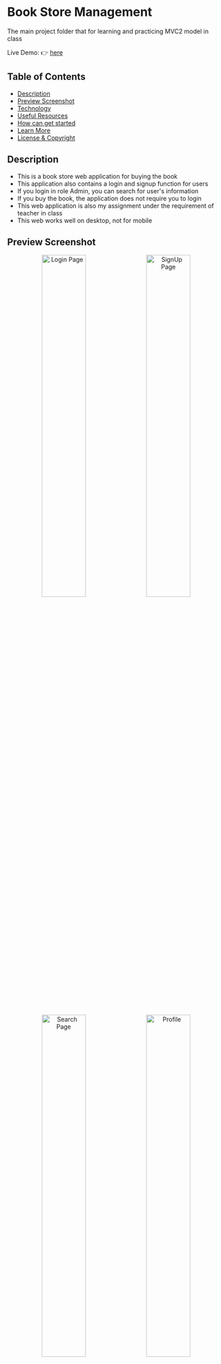 # Book Store Management

The main project folder that for learning and practicing MVC2 model in class

Live Demo: :point_right: [here]()

## Table of Contents
- [Description](#description)
- [Preview Screenshot](#preview-screenshot)
- [Technology](#technology)
- [Useful Resources](#useful-resources)
- [How can get started](#how-can-get-started)
- [Learn More](#learn-more)
- [License & Copyright](#license--copyright)

## Description
- This is a book store web application for buying the book
- This application also contains a login and signup function for users
- If you login in role Admin, you can search for user's information
- If you buy the book, the application does not require you to login 
- This web application is also my assignment under the requirement of teacher in class
- This web works well on desktop, not for mobile

## Preview Screenshot

<div align="center">
  <img src="" alt="Login Page" width="45%"></img> &nbsp;&nbsp; <img src="" alt="SignUp Page" width="45%"></img>
  <img src="" alt="Search Page" width="45%"></img> &nbsp;&nbsp; <img src="" alt="Profile" width="45%"></img>
  <img src="" alt="Invalid" width="45%"></img> &nbsp;&nbsp; <img src="" alt="Error 404" width="45%"></img>
  <img src="" alt="Book Store" width="45%"></img> &nbsp;&nbsp; <img src="" alt="View Cart" width="45%"></img>
  <img src="" alt="Check Out" width="45%"></img> &nbsp;&nbsp; <img src="" alt="Check Out Success" width="45%"></img>
</div>
  
## Technology
**1. Frontend**
  - CSS
  - JSP - JavaServer Pages
  - JSTL - JSP Standard Tag Library

**2. Backend**
  - Servlets - a Java programming language class that is used to extend the capabilities of servers that host applications accessed by means of a request-response programming model
  - JDBC - Java Database Connectivity - a Java API to connect and execute the query with the database

**3. Database**
  - Microsoft SQL Server - a relational model database server produced by Microsoft

**4. Tool**
  - Netbeans 8.2
  - Java JDK 8
  - Apache Tomcat 8.5.100

## Useful Resources

#| Name | Description
-| ---- | -----------
1| [web Folder](https://github.com/tienhuynh-tn/java-web-application-development-prj301/tree/master/MVC2/web) | -
2| [src Folder](https://github.com/tienhuynh-tn/java-web-application-development-prj301/tree/master/MVC2/src/java) | source code
3| [Database File](https://github.com/tienhuynh-tn/java-web-application-development-prj301/blob/master/MVC2/Database-PRJ301-MVC2.sql) | database script
4| [META-INF Folder](https://github.com/tienhuynh-tn/java-web-application-development-prj301/tree/master/MVC2/web/META-INF) | -
5| [WEB-INF Folder](https://github.com/tienhuynh-tn/java-web-application-development-prj301/tree/master/MVC2/web/WEB-INF) | -

## How Can Get Started

- Using NetBeans 8.2 IDE to start project easier
- After open project in IDE, import JSTL 1.2.1 library that support by IDE
- Run the [`Database-PRJ301-MVC2.sql`](https://github.com/tienhuynh-tn/java-web-application-development-prj301/blob/master/MVC2/Database-PRJ301-MVC2.sql) script 
- Replace some database connection imformation in [`context.xml`](https://github.com/tienhuynh-tn/java-web-application-development-prj301/blob/master/MVC2/web/META-INF/context.xml) file

## Learn More
- [Manual Deploying Tomcat Server](https://github.com/tienhuynh-tn/java-web-application-development-prj301/tree/master/Manual%20Deploying%20Tomcat%20Server)

## License & Copyright
&copy; 2021 Tien Huynh tienhuynh-tn Licensed under the [GPL-3.0 LICENSE](https://github.com/tienhuynh-tn/java-web-application-development-prj301/blob/master/LICENSE).

> :love_you_gesture: Feel free to use my repository and star it if you find something interesting :love_you_gesture:
